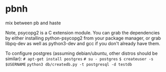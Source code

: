 # pbnh
mix between pb and haste

Note, psycopg2 is a C extension module. You can grab the dependencies by either installing python-psycopg2 from your package manager, or grab libpq-dev as well as python3-dev and gcc if you don't already have them.

To configure postgres (assuming debian/ubuntu, other distros should be similar):
`# apt-get install postgres`
`# su - postgres`
`$ createuser -s $USERNAME`
`python3 db/createdb.py -t postgresql -d testdb`
